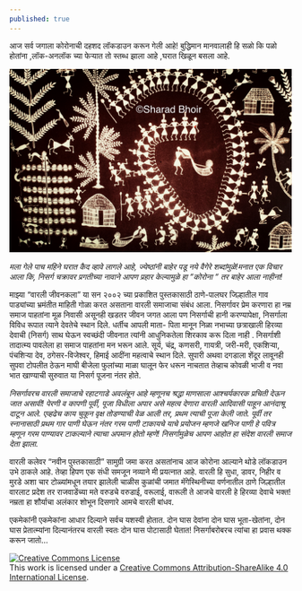 ```yaml
---
published: true
---
```


आज सर्व जगाला कोरोनाची दहशद लॉकडाउन करून गेली आहे! बुद्धिमान मानवालाही हि सळो कि पळो होतांना ,लॉक-अनलॉक च्या फेऱ्यात तो स्तब्ध झाला आहे ,घरात खिळून बसला आहे.

![Warli Painting](https://github.com/sharadbhoir/sharadbhoir.github.io/blob/master/images/C4C6BD15-A23F-40FB-94C0-7B4DB5402C66.JPG?raw=true)

_मला गेले पाच महिने घरात कैद व्हावे लागले आहे, ज्येष्ठांनी बाहेर पडू नये वैगेरे शब्दांमुळे!मनात एक विचार आला कि, निसर्ग चक्रावर प्रगतीच्या नावाने आपण प्रहार केल्यामुळे हा “कोरोना “ तर बाहेर आला नाहीना!_

माझ्या “वारली जीवनकला” या सन २००२ च्या प्रकाशित पुस्तकासाठी ठाणे-पालघर जिल्हातील गाव पाड्यांच्या भ्रमंतीत माहिती गोळा करत असताना वारली समाजाचा संबंध आला. निसर्गावर प्रेम करणारा हा नम्र समाज पाहतांना मूळ निवासी असूनही खडतर जीवन जगत आला पण निसर्गाची हानी करण्यापेक्षा, निसर्गाला विविध रूपात त्याने देवतेचे स्थान दिले. धर्तीच आपली माता- पिता मानून निळा नभाच्या छत्राखाली हिरव्या देवाची (निसर्ग) साथ घेऊन स्वच्छंदी जीवनात त्यांनी आधुनिकतेला शिरकाव करू दिला नाही . निसर्गाशी तादात्म्य पावलेला हा समाज पाहतांना मन भरून आले. सूर्य, चंद्र, कणसरी, गायत्री, जरी-मरी, एकशिऱ्या, पंचशिऱ्या देव, ठगेसर-विजेश्वर, हिमाई आदींना महत्वाचे स्थान दिले. सुपारी अथवा दगडाला शेंदूर लावूनही सुपवा टोपलीत ठेऊन माघी बीजेला फुलांच्या माळा घालून फेर धरून नाचतात तेव्हाच कोवळी भाजी व नवा भात खाण्याची सुरुवात या निसर्ग पूजना नंतर होते.

_निसर्गावरच वारली समाजाचे रहाटगाडे अवलंबून आहे म्हणूनच श्रद्धा माणसाला आश्चर्यकारक प्रचिती देऊन जात असावी! पेरणी व कापणी पूर्वी, पूजा विधीला अपार असे महत्व देणारा वारली आदिवासी पाहून आनंदाश्रू दाटून आले. एव्हढेच काय चुकून वृक्ष तोडण्याची वेळ आली तर, प्रथम त्याची पूजा केली जाते. पूर्वी तर स्नानासाठी प्रथम गार पाणी घेऊन नंतर गरम पाणी टाकायचे याचे प्रयोजन म्हणजे खनिज पाणी हे पवित्र म्हणून गरम पाण्यावर टाकल्याने त्याचा अपमान होतो म्हणे! निसर्गामुळेच आपण आहोत हा संदेश वारली समाज देता झाला._

वारली कलेवर “नवीन पुस्तकासाठी” सामुग्री जमा करत असतांनाच आज कोरोना आल्याने थोडे लॉकडाउन उभे ठाकले आहे. तेव्हा हिपण एक संधी समजून नव्याने मी प्रयत्नात आहे. वारली हि सुधा, डावर, निहीर व मुरडे अशा चार टोळ्यांमधून तयार झालेली चाळीस कुळांची जमात मॅगेस्थिनीच्या वर्णनातील ठाणे जिल्हातील वारलाट प्रदेश तर राजवाडेंच्या मते वरुडचे वरुडाई, वरूलाई, वारूली ते आजचे वारली हे हिरव्या देवाचे भक्त! नम्रता हा शौर्याचा अलंकार शोभून दिसणारे आमचे वारली बांधव.

एकमेकांनी एकमेकांना आधार दिल्याने सर्वच यशस्वी होतात. दोन घास देवांना दोन घास भूता-खेतांना, दोन घास प्रेतात्म्यांना दिल्यानंतरच वारली स्वतः दोन घास पोटासाठी घेतात! निसर्गाबरोबरच त्यांचा हा प्रवास थक्क करून जातो…

<a rel="license" href="http://creativecommons.org/licenses/by-sa/4.0/"><img alt="Creative Commons License" style="border-width:0" src="https://i.creativecommons.org/l/by-sa/4.0/88x31.png" /></a><br />This work is licensed under a <a rel="license" href="http://creativecommons.org/licenses/by-sa/4.0/">Creative Commons Attribution-ShareAlike 4.0 International License</a>.
